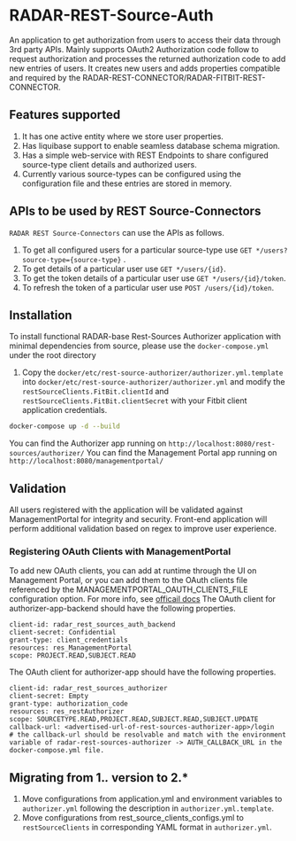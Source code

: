 # RADAR-REST-Source-Auth

An application to get authorization from users to access their data through 3rd party APIs. Mainly supports OAuth2 Authorization code follow to request authorization and processes the returned authorization code to add new entries of users. It creates new users and adds properties compatible and required by the RADAR-REST-CONNECTOR/RADAR-FITBIT-REST-CONNECTOR.

## Features supported
1. It has one active entity where we store user properties.
2. Has liquibase support to enable seamless database schema migration.
3. Has a simple web-service with REST Endpoints to share configured source-type client details and authorized users.
4. Currently various source-types can be configured using the configuration file and these entries are stored in memory.

## APIs to be used by REST Source-Connectors
`RADAR REST Source-Connectors` can use the APIs as follows.
 1. To get all configured users for a particular source-type use `GET */users?source-type={source-type}` .
 2. To get details of a particular user use `GET */users/{id}`.
 3. To get the token details of a particular user use `GET */users/{id}/token`.
 4. To refresh the token of a particular user use `POST /users/{id}/token`.

## Installation
To install functional RADAR-base Rest-Sources Authorizer application with minimal dependencies from source, please use the `docker-compose.yml` under the root directory
1. Copy the `docker/etc/rest-source-authorizer/authorizer.yml.template` into `docker/etc/rest-source-authorizer/authorizer.yml` and modify the `restSourceClients.FitBit.clientId` and `restSourceClients.FitBit.clientSecret` with your Fitbit client application credentials.
```bash
docker-compose up -d --build
```
You can find the Authorizer app running on `http://localhost:8080/rest-sources/authorizer/`
You can find the Management Portal app running on `http://localhost:8080/managementportal/`
## Validation

All users registered with the application will be validated against ManagementPortal for integrity and security.
Front-end application will perform additional validation based on regex to improve user experience.

### Registering OAuth Clients with ManagementPortal
To add new OAuth clients, you can add at runtime through the UI on Management Portal, or you can add them to the OAuth clients file referenced by the MANAGEMENTPORTAL_OAUTH_CLIENTS_FILE configuration option. For more info, see [officail docs](https://github.com/RADAR-base/ManagementPortal#oauth-clients)
The OAuth client for authorizer-app-backend should have the following properties.
```properties
client-id: radar_rest_sources_auth_backend
client-secret: Confidential
grant-type: client_credentials
resources: res_ManagementPortal
scope: PROJECT.READ,SUBJECT.READ
```

The OAuth client for authorizer-app should have the following properties.
```properties
client-id: radar_rest_sources_authorizer
client-secret: Empty
grant-type: authorization_code
resources: res_restAuthorizer
scope: SOURCETYPE.READ,PROJECT.READ,SUBJECT.READ,SUBJECT.UPDATE
callback-url: <advertised-url-of-rest-sources-authorizer-app>/login 
# the callback-url should be resolvable and match with the environment variable of radar-rest-sources-authorizer -> AUTH_CALLBACK_URL in the docker-compose.yml file. 
```
## Migrating from 1.*.* version to 2.*

1. Move configurations from application.yml and environment variables to `authorizer.yml` following the description in `authorizer.yml.template`.
2. Move configurations from rest_source_clients_configs.yml to `restSourceClients` in corresponding YAML format in `authorizer.yml`.

